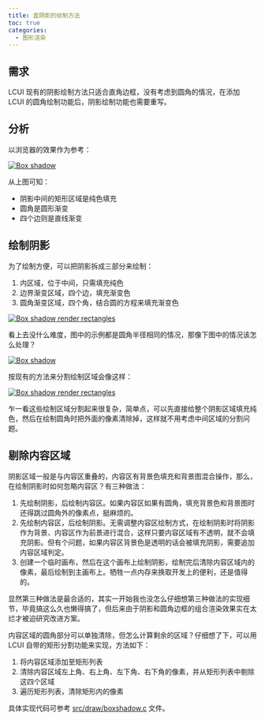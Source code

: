 ```yaml
---
title: 盒阴影的绘制方法
toc: true
categories:
  - 图形渲染
---
```

## 需求

LCUI 现有的阴影绘制方法只适合直角边框，没有考虑到圆角的情况，在添加 LCUI 的圆角绘制功能后，阴影绘制功能也需要重写。

<!-- more -->

## 分析

以浏览器的效果作为参考：

[![Box shadow](/static/images/devlog/20190810095344.png "Box shadow")](/static/images/devlog/20190810095344.png)

从上图可知：

- 阴影中间的矩形区域是纯色填充
- 圆角是圆形渐变
- 四个边则是直线渐变

## 绘制阴影

为了绘制方便，可以把阴影拆成三部分来绘制：

1. 内区域，位于中间，只需填充纯色
1. 边界渐变区域，四个边，填充渐变色
1. 圆角渐变区域，四个角，结合圆的方程来填充渐变色

[![Box shadow render rectangles](/static/images/devlog/20190810095035.png "Box shadow render rectangles")](/static/images/devlog/20190810095035.png)

看上去没什么难度，图中的示例都是圆角半径相同的情况，那像下图中的情况该怎么处理？

[![Box shadow](/static/images/devlog/20190810102832.png "Box shadow")](/static/images/devlog/20190810102832.png)

按现有的方法来分割绘制区域会像这样：

[![Box shadow render rectangles](/static/images/devlog/20190810104543.png "Box shadow render rectangles")](/static/images/devlog/20190810104543.png)

乍一看这些绘制区域分割起来很复杂，简单点，可以先直接给整个阴影区域填充纯色，然后在绘制圆角时把外面的像素清除掉，这样就不用考虑中间区域的分割问题。

## 剔除内容区域

阴影区域一般是与内容区重叠的，内容区有背景色填充和背景图混合操作，那么，在绘制阴影时如何忽略内容区？有三种做法：

1. 先绘制阴影，后绘制内容区。如果内容区如果有圆角，填充背景色和背景图时还得跳过圆角外的像素点，挺麻烦的。
1. 先绘制内容区，后绘制阴影。无需调整内容区绘制方式，在绘制阴影时将阴影作为背景、内容区作为前景进行混合，这样只要内容区域有不透明，就不会填充阴影。但有个问题，如果内容区背景色是透明的话会被填充阴影，需要追加内容区域判定。
1. 创建一个临时画布，然后在这个画布上绘制阴影，绘制完后清除内容区域内的像素，最后绘制到主画布上。牺牲一点内存来换取开发上的便利，还是值得的。

显然第三种做法是最合适的，其实一开始我也没怎么仔细想第三种做法的实现细节，毕竟搞这么久也懒得搞了，但后来由于阴影和圆角边框的组合渲染效果实在太烂才被迫研究改进方案。

内容区域的圆角部分可以单独清除，但怎么计算剩余的区域？仔细想了下，可以用 LCUI 自带的矩形分割功能来实现，方法如下：

1. 将内容区域添加至矩形列表
1. 清除内容区域左上角、右上角、左下角、右下角的像素，并从矩形列表中剔除这四个区域
1. 遍历矩形列表，清除矩形内的像素

具体实现代码可参考 [src/draw/boxshadow.c](https://github.com/lc-soft/LCUI/blob/480737bc48ee328aa3eece53339572367c509f17/src/draw/boxshadow.c#L509) 文件。
